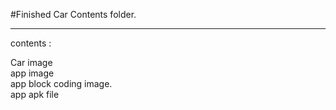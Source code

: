 #Finished Car Contents folder.

-------------

contents : 

  Car image    
  app image    
  app block coding image.    
  app apk file    
